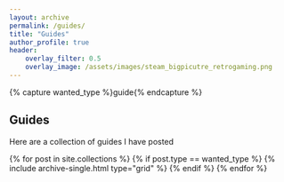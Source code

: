 ```yaml
---
layout: archive
permalink: /guides/
title: "Guides"
author_profile: true
header:
    overlay_filter: 0.5
    overlay_image: /assets/images/steam_bigpicutre_retrogaming.png
---
```


{% capture wanted_type %}guide{% endcapture %}

## Guides

Here are a collection of guides I have posted


<div class="grid__wrapper">
  {% for post in site.collections %}
    {% if post.type == wanted_type %}
      {% include archive-single.html type="grid" %}
	{% endif %}    
  {% endfor %}
</div>